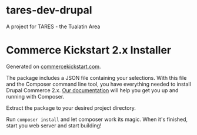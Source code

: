 # tares-dev-drupal

A project for TARES - the Tualatin Area 

# Commerce Kickstart 2.x Installer 

Generated on [commercekickstart.com](https://commercekickstart.com).

The package includes a JSON file containing your selections. With this file and the Composer command line tool, you have everything needed to install Drupal Commerce 2.x. [Our documentation](https://docs.drupalcommerce.org/commerce2/developer-guide/install-update/using-composer#how-to-use-it) will help you get you up and running with Composer.

Extract the package to your desired project directory.

Run `composer install` and let composer work its magic. When it's finished, start you web server and start building!
